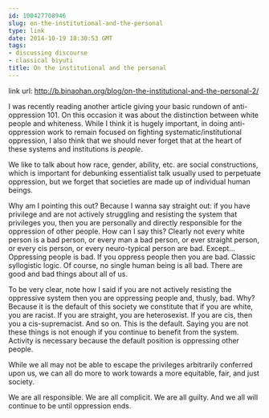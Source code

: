 ```yaml
---
id: 100427708946
slug: on-the-institutional-and-the-personal
type: link
date: 2014-10-19 18:30:53 GMT
tags:
- discussing discourse
- classical biyuti
title: On the institutional and the personal
---
```

link url: http://b.binaohan.org/blog/on-the-institutional-and-the-personal-2/

<p>I was recently reading another article giving your basic rundown of anti-oppression 101. On this occasion it was about the distinction between white people and whiteness. While I think it is hugely important, in doing anti-oppression work to remain focused on fighting systematic/institutional oppression, I also think that we should never forget that at the heart of these systems and institutions is <em>people</em>.</p>

<p>We like to talk about how race, gender, ability, etc. are social constructions, which is important for debunking essentialist talk usually used to perpetuate oppression, but we forget that societies are made up of individual human beings.</p>

<p>Why am I pointing this out? Because I wanna say straight out: if you have privilege and are not actively struggling and resisting the system that privileges you, then you are personally and directly responsible for the oppression of other people. How can I say this? Clearly not every white person is a bad person, or every man a bad person, or ever straight person, or every cis person, or every neuro-typical person are bad. Except&#8230; Oppressing people is bad. If you oppress people then you are bad. Classic syllogistic logic. Of course, no single human being is all bad. There are good and bad things about all of us.</p>

<p>To be very clear, note how I said if you are not actively resisting the oppressive system then you are oppressing people and, thusly, bad. Why? Because it is the default of this society we constitute that if you are white, you are racist. If you are straight, you are heterosexist. If you are cis, then you a cis-supremacist. And so on. This is the default. Saying you are not these things is not enough if you continue to benefit from the system. Activity is necessary because the default position is oppressing other people.</p>

<p>While we all may not be able to escape the privileges arbitrarily conferred upon us, we can all do more to work towards a more equitable, fair, and just society.</p>

<p>We are all responsible. We are all complicit. We are all guilty. And we all will continue to be until oppression ends.</p>